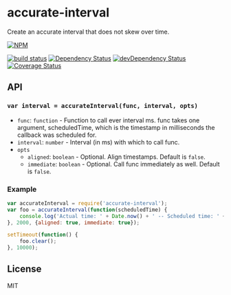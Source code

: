 # accurate-interval

Create an accurate interval that does not skew over time.

[![NPM](https://nodei.co/npm/accurate-interval.png)](https://nodei.co/npm/accurate-interval/)

[![build status](https://secure.travis-ci.org/klyngbaek/accurate-interval.png)](http://travis-ci.org/klyngbaek/accurate-interval)
[![Dependency Status](https://david-dm.org/klyngbaek/accurate-interval.svg)](https://david-dm.org/klyngbaek/accurate-interval)
[![devDependency Status](https://david-dm.org/klyngbaek/accurate-interval/dev-status.svg)](https://david-dm.org/klyngbaek/accurate-interval#info=devDependencies)
[![Coverage Status](https://coveralls.io/repos/github/klyngbaek/accurate-interval/badge.svg?branch=master)](https://coveralls.io/github/klyngbaek/accurate-interval?branch=master)

## API

### `var interval = accurateInterval(func, interval, opts)`

- `func`: `function` - Function to call ever interval ms. func takes one argument, scheduledTime, which is the timestamp in milliseconds the callback was scheduled for.
- `interval`: `number` - Interval (in ms) with which to call func.
- `opts`
    - `aligned`: `boolean` - Optional. Align timestamps. Default is `false`.
    - `immediate`: `boolean` - Optional. Call func immediately as well.  Default is `false`.

### Example

```javascript
var accurateInterval = require('accurate-interval');
var foo = accurateInterval(function(scheduledTime) {
    console.log('Actual time: ' + Date.now() + ' -- Scheduled time: ' + scheduledTime);
}, 2000, {aligned: true, immediate: true});

setTimeout(function() {
    foo.clear();
}, 10000);
```

## License
MIT
